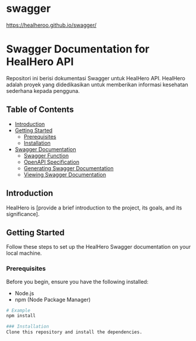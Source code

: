 # swagger
https://healheroo.github.io/swagger/

# Swagger Documentation for HealHero API

Repositori ini berisi dokumentasi Swagger untuk HealHero API. HealHero adalah proyek yang didedikasikan untuk memberikan informasi kesehatan sederhana kepada pengguna.

## Table of Contents

- [Introduction](#introduction)
- [Getting Started](#getting-started)
  - [Prerequisites](#prerequisites)
  - [Installation](#installation)
- [Swagger Documentation](#swagger-documentation)
  - [Swagger Function](#swagger-function)
  - [OpenAPI Specification](#openapi-specification)
  - [Generating Swagger Documentation](#generating-swagger-documentation)
  - [Viewing Swagger Documentation](#viewing-swagger-documentation)

## Introduction

HealHero is [provide a brief introduction to the project, its goals, and its significance].

## Getting Started

Follow these steps to set up the HealHero Swagger documentation on your local machine.

### Prerequisites

Before you begin, ensure you have the following installed:

- Node.js
- npm (Node Package Manager)

```bash
# Example
npm install

### Installation
Clone this repository and install the dependencies.
